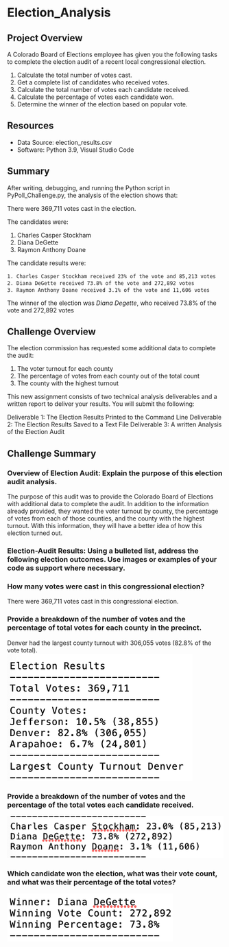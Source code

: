 # Election_Analysis

## Project Overview
A Colorado Board of Elections employee has given you the following tasks to complete the election audit of a recent local congressional election.

1. Calculate the total number of votes cast.
2. Get a complete list of candidates who received votes.
3. Calculate the total number of votes each candidate received.
4. Calculate the percentage of votes each candidate won.
5. Determine the winner of the election based on popular vote. 

## Resources
- Data Source: election_results.csv
- Software: Python 3.9, Visual Studio Code

## Summary
After writing, debugging, and running the Python script in PyPoll_Challenge.py, the analysis of the election shows that:

There were 369,711 votes cast in the election.

The candidates were:

  1. Charles Casper Stockham
  2. Diana DeGette
  3. Raymon Anthony Doane
  
The candidate results were:

    1. Charles Casper Stockham received 23% of the vote and 85,213 votes
    2. Diana DeGette received 73.8% of the vote and 272,892 votes
    3. Raymon Anthony Doane received 3.1% of the vote and 11,606 votes
    
The winner of the election was *Diana Degette*, who received 73.8% of the vote and 272,892 votes
  
 ## Challenge Overview
The election commission has requested some additional data to complete the audit:

  1. The voter turnout for each county
  2. The percentage of votes from each county out of the total count
  3. The county with the highest turnout

This new assignment consists of two technical analysis deliverables and a written report to deliver your results. You will submit the following:

Deliverable 1: The Election Results Printed to the Command Line
Deliverable 2: The Election Results Saved to a Text File
Deliverable 3: A written Analysis of the Election Audit
 
 ## Challenge Summary
### Overview of Election Audit: Explain the purpose of this election audit analysis.
The purpose of this audit was to provide the Colorado Board of Elections with additional data to complete the audit. In addition to the information already provided, they wanted the voter turnout by county, the percentage of votes from each of those counties, and the county with the highest turnout. With this information, they will have a better idea of how this election turned out.

### Election-Audit Results: Using a bulleted list, address the following election outcomes. Use images or examples of your code as support where necessary.

### How many votes were cast in this congressional election?
There were 369,711 votes cast in this congressional election.

### Provide a breakdown of the number of votes and the percentage of total votes for each county in the precinct.
Denver had the largest county turnout with 306,055 votes (82.8% of the vote total).
![breakdown_of_votes.png](Resources/breakdown_of_votes.png)

### Provide a breakdown of the number of votes and the percentage of the total votes each candidate received.
![votes_by_candidate.png](Resources/votes_by_candidate.png)

### Which candidate won the election, what was their vote count, and what was their percentage of the total votes?
![diana_degette_totals.png](Resources/diana_degette_totals.png)


